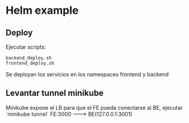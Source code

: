 # Helm example

## Deploy
Ejecutar scripts:

    backend_deploy.sh
    frontend_deploy.sh

Se deployan los servicios en los namespaces frontend y backend

## Levantar tunnel minikube
Minikube expone el LB para que el FE pueda conectarse al BE, ejecutar ´minikube tunnel´
    FE:3000   --->  BE(127.0.0.1:3001)
